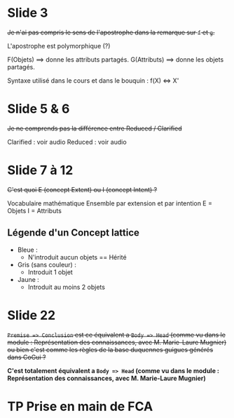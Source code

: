 #	Slide 3

~~Je n'ai pas compris le sens de l'apostrophe dans la remarque sur `f` et `g`.~~

L'apostrophe est polymorphique (?)

F(Objets) ==> donne les attributs partagés.
G(Attributs) ==> donne les objets partagés.

Syntaxe utilisé dans le cours et dans le bouquin : f(X) <=> X'

#	Slide 5 & 6

~~Je ne comprends pas la différence entre Reduced / Clarified~~

Clarified : voir audio
Reduced : voir audio

#	Slide 7 à 12

~~C'est quoi E (concept Extent) ou I (concept Intent) ?~~

Vocabulaire mathématique 
Ensemble par extension et par intention
E = Objets 
I = Attributs

##	Légende d'un Concept lattice

- Bleue :
	- N'introduit aucun objets == Hérité
- Gris (sans couleur) :
	- Introduit 1 objet
- Jaune :
	- Introduit au moins 2 objets

#	Slide 22

~~`Premise => Conclusion` est ce équivalent a `Body => Head` (comme vu dans le module : Représentation des connaissances, avec M. Marie-Laure Mugnier) ou bien c'est comme les règles de la base duquennes guigues générés dans CoGui ?~~

**C'est totalement équivalent a `Body => Head` (comme vu dans le module : Représentation des connaissances, avec M. Marie-Laure Mugnier)**

#	TP Prise en main de FCA

